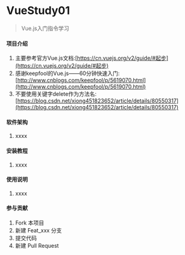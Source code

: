 # VueStudy01

> Vue.js入门指令学习

#### 项目介绍

1. 主要参考官方Vue.js文档:[https://cn.vuejs.org/v2/guide/#起步](https://cn.vuejs.org/v2/guide/#起步)
2. 感谢keepfool的Vue.js——60分钟快速入门:[http://www.cnblogs.com/keepfool/p/5619070.html](http://www.cnblogs.com/keepfool/p/5619070.html)
3. 不要使用关键字delete作为方法名:[https://blog.csdn.net/xiong451823652/article/details/80550317](https://blog.csdn.net/xiong451823652/article/details/80550317)

#### 软件架构

1. xxxx

#### 安装教程

1. xxxx

#### 使用说明

1. xxxx

#### 参与贡献

1. Fork 本项目
2. 新建 Feat_xxx 分支
3. 提交代码
4. 新建 Pull Request
